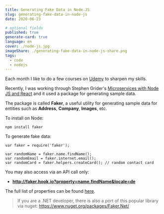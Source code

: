```yaml
---
title: Generating Fake Data in Node.JS
slug: generating-fake-data-in-node-js
date: 2020-06-23

# optional fields
published: true
generate-card: true
language: en
cover: ./node-js.jpg
imageShare: ./generating-fake-data-in-node-js-share.png
tags:
  - code
  - nodejs
---
```


Each month I like to do a few courses on [Udemy](https://www.udemy.com/) to sharpen my skills.

Recently, I was working through Stephen Grider's [Microservices with Node JS and React](https://www.udemy.com/course/microservices-with-node-js-and-react/) and it used a package for generating sample data.

The package is called **Faker**, a useful utility for generating sample data for entities such as **Address**, **Company**, **Images**, etc.

To install on Node:

```
npm install faker
```

To generate fake data:

```
var faker = require('faker');

var randomName = faker.name.findName();
var randomEmail = faker.internet.email();
var randomCard = faker.helpers.createCard(); // random contact card
```

You may also access via an API call only:

- **http://faker.hook.io?property=name.findName&locale=de**

The full list of properties can be found [here](https://www.npmjs.com/package/faker).

> If you are a .NET developer, there is also a port of this popular library via nuget: https://www.nuget.org/packages/Faker.Net/
